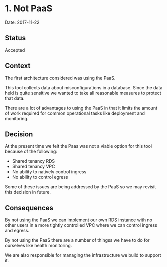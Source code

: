 # 1. Not PaaS

Date: 2017-11-22

## Status

Accepted

## Context

The first architecture considered was using the PaaS. 

This tool collects data about misconfigurations in a 
database. Since the data held is quite sensitive we 
wanted to take all reasonable measures to protect that 
data.

There are a lot of advantages to using the PaaS in that 
it limits the amount of work required for common 
operational tasks like deployment and monitoring.  

## Decision

At the present time we felt the Paas was not a viable 
option for this tool because of the following: 
* Shared tenancy RDS 
* Shared tenancy VPC 
* No ability to natively control ingress
* No ability to control egress

Some of these issues are being addressed by the PaaS so 
we may revisit this decision in future.

## Consequences

By not using the PaaS we can implement our own RDS 
instance with no other users in a more tightly controlled 
VPC where we can control ingress and egress. 

By not using the PaaS there are a number of thingss we 
have to do for ourselves like health monitoring. 

We are also responsible for managing the infrastructure 
we build to support it. 

